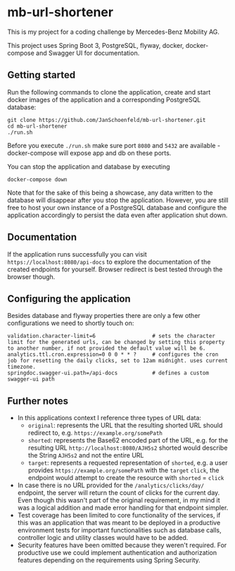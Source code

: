 # mb-url-shortener

This is my project for a coding challenge by Mercedes-Benz Mobility AG.

This project uses Spring Boot 3, PostgreSQL, flyway, docker, docker-compose and Swagger UI for documentation.

## Getting started

Run the following commands to clone the application, create and start docker images of the application and a
corresponding PostgreSQL database:

```
git clone https://github.com/JanSchoenfeld/mb-url-shortener.git
cd mb-url-shortener
./run.sh
```

Before you execute ``./run.sh`` make sure port ``8080`` and ``5432`` are available - docker-compose will expose app and
db on these ports.

You can stop the application and database by executing

```
docker-compose down
```

Note that for the sake of this being a showcase, any data written to the database will disappear after you stop the
application.
However, you are still free to host your own instance of a PostgreSQL database and configure the application accordingly
to persist the data even after application shut down.

## Documentation

If the application runs successfully you can visit ``https://localhost:8080/api-docs`` to explore the documentation of
the created endpoints for yourself.
Browser redirect is best tested through the browser though.

## Configuring the application

Besides database and flyway properties there are only a few other configurations we need to shortly touch on:

```
validation.character-limit=6                  # sets the character limit for the generated urls, can be changed by setting this property to another number, if not provided the default value will be 6.
analytics.ttl.cron.expression=0 0 0 * * ?     # configures the cron job for resetting the daily clicks, set to 12am midnight. uses current timezone.
springdoc.swagger-ui.path=/api-docs           # defines a custom swagger-ui path
```

## Further notes

- In this applications context I reference three types of URL data:
  - ``original``: represents the URL that the resulting shorted URL should redirect to, e.g. ``https://example.org/somePath``
  - ``shorted``: represents the Base62 encoded part of the URL, e.g. for the resulting URL ``http://localhost:8080/AJH5s2`` shorted would describe the String ``AJH5s2`` and not the entire URL
  - ``target``: represents a requested representation of ``shorted``, e.g. a user provides ``https://example.org/somePath`` with the ``target`` ``click``, the endpoint would attempt to create the resource with ``shorted`` = ``click``
- In case there is no URL provided for the ``/analytics/clicks/day/`` endpoint, the server will return the
  count of clicks for the current day. Even though this wasn't part of the original requirement, in my mind it was a
  logical addition and made error handling for that endpoint simpler.
- Test coverage has been limited to core functionality of the services, if this was an application that was meant to be
  deployed in a productive environment tests for important functionalities such as database calls, controller logic and utility classes
  would have to be added.
- Security features have been omitted because they weren't required. For productive use we could implement
  authentication and authorization features depending on the requirements using Spring Security.
